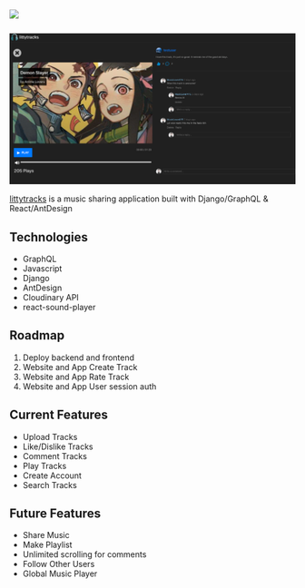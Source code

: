 # <img src="https://django-app-images.s3-us-west-1.amazonaws.com/largelogo.png"> 

<img src="screenshot.png"> 

[littytracks](https://littytracks.herokuapp.com/) is a music sharing application built with Django/GraphQL & React/AntDesign

## Technologies
- GraphQL
- Javascript
- Django
- AntDesign
- Cloudinary API
- react-sound-player


## Roadmap
1. Deploy backend and frontend 
2. Website and App Create Track 
3. Website and App Rate Track 
4. Website and App User session auth 

## Current Features
- Upload Tracks
- Like/Dislike Tracks
- Comment Tracks
- Play Tracks
- Create Account
- Search Tracks

## Future Features
- Share Music
- Make Playlist
- Unlimited scrolling for comments
- Follow Other Users
- Global Music Player
